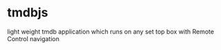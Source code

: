 # tmdbjs
light weight tmdb application which runs on any set top box with Remote Control navigation
